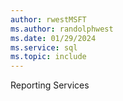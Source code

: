 ```yaml
---
author: rwestMSFT
ms.author: randolphwest
ms.date: 01/29/2024
ms.service: sql
ms.topic: include
---
```

 Reporting Services 
